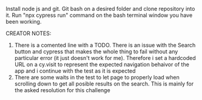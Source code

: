 Install node js and git.
Git bash on a desired folder and clone repository into it.
Run "npx cypress run" command on the bash terminal window you have been working.


CREATOR NOTES:
 1) There is a comented line with a TODO. There is an issue with the Search button and cypress that makes the whole thing to fail without any particular error (it just doesn't work for me). 
Therefore i set a hardcoded URL on a cy.visit to represent the expected navigation behaivor of the app and i continue with the test as it is expected
2) There are some waits in the test to let page to properly load when scrolling down to get all posible results on the search. This is mainly for the asked resolution for this challenge
